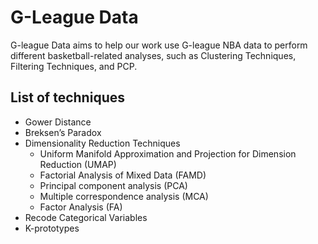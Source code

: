 
# G-League Data

<!-- badges: start -->
<!-- badges: end -->

G-league Data aims to help our work use G-league NBA data to perform different basketball-related analyses, such as Clustering Techniques, Filtering Techniques, and PCP. 

## List of techniques
- Gower Distance
- Breksen’s Paradox
- Dimensionality Reduction Techniques
     - Uniform Manifold Approximation and Projection for Dimension Reduction (UMAP)
     - Factorial Analysis of Mixed Data (FAMD)
     - Principal component analysis (PCA)
     - Multiple correspondence analysis (MCA)
     - Factor Analysis (FA) 
- Recode Categorical Variables
- K-prototypes
